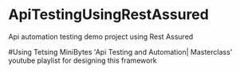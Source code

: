 # ApiTestingUsingRestAssured
Api automation testing demo project using Rest Assured

#Using Tetsing MiniBytes 'Api Testing and Automation| Masterclass' youtube playlist for designing this framework

